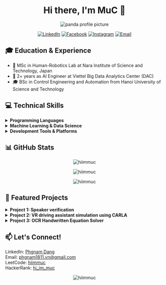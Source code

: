 <h1 align="center">Hi there, I'm MuC 👋</h1>
<p align="center">
  <img src="https://github.com/hiimmuc/hiimmuc/blob/master/panda.jpeg" alt="panda profile picture" width="200px">
</p>
<p align="center">
  <a href="https://www.linkedin.com/in/phgnam-dang/"><img src="https://img.shields.io/badge/LinkedIn-0077B5?style=for-the-badge&logo=linkedin&logoColor=white" alt="LinkedIn"></a>
  <a href="https://www.facebook.com/phgnam1811"><img src="https://img.shields.io/badge/Facebook-1877F2?style=for-the-badge&logo=facebook&logoColor=white" alt="Facebook"></a>
  <a href="https://instagram.com/_muc_mau_den_"><img src="https://img.shields.io/badge/Instagram-E4405F?style=for-the-badge&logo=instagram&logoColor=white" alt="Instagram"></a>
  <a href="mailto:phgnam1811.vn@gmail.com"><img src="https://img.shields.io/badge/Email-D14836?style=for-the-badge&logo=gmail&logoColor=white" alt="Email"></a>
</p>

## 🎓 Education & Experience

- 🤖 MSc in Human-Robotics Lab at Nara Institute of Science and Technology, Japan
- 💼 2+ years as AI Engineer at Viettel Big Data Analytics Center (DAC)
- 🎓 BSc in Control Engineering and Automation from Hanoi University of Science and Technology

## 💻 Technical Skills
<details>
  <summary><b>Programming Languages</b></summary>
  <br>
  <p align="left">
    <img src="https://raw.githubusercontent.com/devicons/devicon/master/icons/python/python-original.svg" alt="python" width="40" height="40"/>
    <img src="https://raw.githubusercontent.com/devicons/devicon/master/icons/c/c-original.svg" alt="c" width="40" height="40"/>
    <img src="https://raw.githubusercontent.com/devicons/devicon/master/icons/cplusplus/cplusplus-original.svg" alt="cplusplus" width="40" height="40"/>
    <img src="https://raw.githubusercontent.com/devicons/devicon/master/icons/csharp/csharp-original.svg" alt="csharp" width="40" height="40"/>
    <img src="https://www.vectorlogo.zone/logos/dartlang/dartlang-icon.svg" alt="dart" width="40" height="40"/>
    <img src="https://raw.githubusercontent.com/devicons/devicon/master/icons/javascript/javascript-original.svg" alt="javascript" width="40" height="40"/>
  </p>
</details>
<details>
  <summary><b>Machine Learning & Data Science</b></summary>
  <br>
  <p align="left">
    <img src="https://www.vectorlogo.zone/logos/pytorch/pytorch-icon.svg" alt="pytorch" width="40" height="40"/>
    <img src="https://www.vectorlogo.zone/logos/tensorflow/tensorflow-icon.svg" alt="tensorflow" width="40" height="40"/>
    <img src="https://raw.githubusercontent.com/devicons/devicon/2ae2a900d2f041da66e950e4d48052658d850630/icons/pandas/pandas-original.svg" alt="pandas" width="40" height="40"/>
    <img src="https://upload.wikimedia.org/wikipedia/commons/0/05/Scikit_learn_logo_small.svg" alt="scikit_learn" width="40" height="40"/>
    <img src="https://seaborn.pydata.org/_images/logo-mark-lightbg.svg" alt="seaborn" width="40" height="40"/>
    <img src="https://www.vectorlogo.zone/logos/opencv/opencv-icon.svg" alt="opencv" width="40" height="40"/>
  </p>
</details>
<details>
  <summary><b>Development Tools & Platforms</b></summary>
  <br>
  <p align="left">
    <img src="https://raw.githubusercontent.com/devicons/devicon/master/icons/docker/docker-original-wordmark.svg" alt="docker" width="40" height="40"/>
    <img src="https://www.vectorlogo.zone/logos/git-scm/git-scm-icon.svg" alt="git" width="40" height="40"/>
    <img src="https://raw.githubusercontent.com/devicons/devicon/master/icons/linux/linux-original.svg" alt="linux" width="40" height="40"/>
    <img src="https://www.vectorlogo.zone/logos/google_cloud/google_cloud-icon.svg" alt="gcp" width="40" height="40"/>
    <img src="https://www.vectorlogo.zone/logos/flutterio/flutterio-icon.svg" alt="flutter" width="40" height="40"/>
    <img src="https://upload.wikimedia.org/wikipedia/commons/0/0b/Qt_logo_2016.svg" alt="qt" width="40" height="40"/>
    <img src="https://cdn.worldvectorlogo.com/logos/arduino-1.svg" alt="arduino" width="40" height="40"/>
    <img src="https://raw.githubusercontent.com/kenangundogan/fontisto/036b7eca71aab1bef8e6a0518f7329f13ed62f6b/icons/svg/brand/unreal-engine.svg" alt="unreal" width="40" height="40"/>
    <img src="https://upload.wikimedia.org/wikipedia/commons/2/21/Matlab_Logo.png" alt="matlab" width="40" height="40"/>
  </p>
</details>

## 📊 GitHub Stats
<p align="center">
  <img width="42%" src="https://github-readme-stats.vercel.app/api/top-langs?username=hiimmuc&show_icons=true&theme=radical&layout=compact" alt="hiimmuc" />
</p>

<p align="center">
  <img width="48%" src="https://github-readme-stats.vercel.app/api?username=hiimmuc&show_icons=true&theme=radical" alt="hiimmuc" />
</p>

<p align="center">
   <img width="48%" src="https://github-readme-streak-stats.herokuapp.com/?user=hiimmuc&theme=radical" alt="hiimmuc" />
</p>



## 🚀 Featured Projects
<details>
  <summary><b>Project 1: Speaker verification</b></summary>
  <br>
  <ul>
    <li> Extract embeddings from two onset voice audio files </li>
    <li> Calculate cosine similarity between those embedding to determine whether they belong to the same person</li>
  </ul>
  <p>
    <a href="https://github.com/hiimmuc/SpeakerVerification">View Project</a>
  </p>
</details>

<details>
  <summary><b>Project 2: VR driving assistant simulation using CARLA</b></summary>
  <br>
  <p>Haptic shared control for VR driving 🚙 + eye tracking 👀 simulator based on CARLA for driving assistant research</p>
  <p>
    <a href="https://github.com/hiimmuc/DReyeVR-with-Haptic-shared-Control">View Project</a>
  </p>
</details>

<details>
  <summary><b>Project 3: OCR Handwritten Equation Solver</b></summary>
  <br>
  <ul>
    <li>Detect multiple equations in an image</li>
    <li>Recognize handwritten mathematical symbols and characters</li>
    <li>Solve systems of equations</li>
    <li>Display the results with proper mathematical formatting</li>
  </ul>
  <p>
    <a href="https://github.com/hiimmuc/OCR-Handwritten-equations-solver">View Project</a>
  </p>
</details>

## 📫 Let's Connect!

LinkedIn: <a href="https://www.linkedin.com/in/phgnam-dang/"> Phgnam Dang </a> </br>
Email: <a href="https://www.linkedin.com/in/phgnam-dang/"> phgnam1811.vn@gmail.com </a> </br> 
LeetCode: <a href="https://www.leetcode.com/hiimmuc"> hiimmuc </a> </br>
HackerRank: <a href="https://www.hackerrank.com/hi_im_muc"> hi_im_muc </a> </br>    

<p align="center">
  <img src="https://komarev.com/ghpvc/?username=hiimmuc&label=Profile%20views&color=0e75b6&style=flat" alt="hiimmuc" />
</p>

